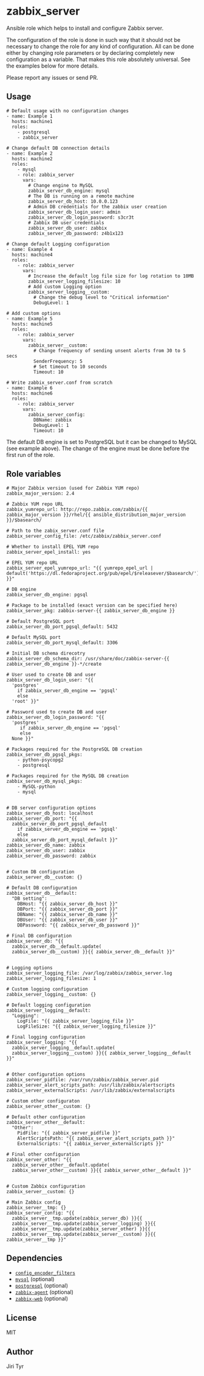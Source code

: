 zabbix_server
=============

Ansible role which helps to install and configure Zabbix server.

The configuration of the role is done in such way that it should not be
necessary to change the role for any kind of configuration. All can be
done either by changing role parameters or by declaring completely new
configuration as a variable. That makes this role absolutely
universal. See the examples below for more details.

Please report any issues or send PR.


Usage
-----

```
# Default usage with no configuration changes
- name: Example 1
  hosts: machine1
  roles:
    - postgresql
    - zabbix_server

# Change default DB connection details
- name: Example 2
  hosts: machine2
  roles:
    - mysql
    - role: zabbix_server
      vars:
        # Change engine to MySQL
        zabbix_server_db_engine: mysql
        # The DB is running on a remote machine
        zabbix_server_db_host: 10.0.0.123
        # Admin DB credentials for the zabbix user creation
        zabbix_server_db_login_user: admin
        zabbix_server_db_login_password: s3cr3t
        # Zabbix DB user credentials
        zabbix_server_db_user: zabbix
        zabbix_server_db_password: z4b1x123

# Change default Logging configuration
- name: Example 4
  hosts: machine4
  roles:
    - role: zabbix_server
      vars:
        # Increase the default log file size for log rotation to 10MB
        zabbix_server_logging_filesize: 10
        # Add custom Logging option
        zabbix_server_logging__custom:
          # Change the debug level to "Critical information"
          DebugLevel: 1

# Add custom options
- name: Example 5
  hosts: machine5
  roles:
    - role: zabbix_server
      vars:
        zabbix_server__custom:
          # Change frequency of sending unsent alerts from 30 to 5 secs
          SenderFrequency: 5
          # Set timeout to 10 seconds
          Timeout: 10

# Write zabbix_server.conf from scratch
- name: Example 6
  hosts: machine6
  roles:
    - role: zabbix_server
      vars:
        zabbix_server_config:
          DBName: zabbix
          DebugLevel: 1
          Timeout: 10
```

The default DB engine is set to PostgreSQL but it can be changed to MySQL
(see example above). The change of the engine must be done
before the first run of the role.


Role variables
--------------

```
# Major Zabbix version (used for Zabbix YUM repo)
zabbix_major_version: 2.4

# Zabbix YUM repo URL
zabbix_yumrepo_url: http://repo.zabbix.com/zabbix/{{ zabbix_major_version }}/rhel/{{ ansible_distribution_major_version }}/$basearch/

# Path to the zabix_server.conf file
zabbix_server_config_file: /etc/zabbix/zabbix_server.conf

# Whether to install EPEL YUM repo
zabbix_server_epel_install: yes

# EPEL YUM repo URL
zabbix_server_epel_yumrepo_url: "{{ yumrepo_epel_url | default('https://dl.fedoraproject.org/pub/epel/$releasever/$basearch/') }}"

# DB engine
zabbix_server_db_engine: pgsql

# Package to be installed (exact version can be specified here)
zabbix_server_pkg: zabbix-server-{{ zabbix_server_db_engine }}

# Default PostgreSQL port
zabbix_server_db_port_pgsql_default: 5432

# Default MySQL port
zabbix_server_db_port_mysql_default: 3306

# Initial DB schema direcotry
zabbix_server_db_schema_dir: /usr/share/doc/zabbix-server-{{ zabbix_server_db_engine }}-*/create

# User used to create DB and user
zabbix_server_db_login_user: "{{
  'postgres'
    if zabbix_server_db_engine == 'pgsql'
    else
  'root' }}"

# Password used to create DB and user
zabbix_server_db_login_password: "{{
  'postgres'
     if zabbix_server_db_engine == 'pgsql'
     else
  None }}"

# Packages required for the PostgreSQL DB creation
zabbix_server_db_pgsql_pkgs:
    - python-psycopg2
    - postgresql

# Packages required for the MySQL DB creation
zabbix_server_db_mysql_pkgs:
    - MySQL-python
    - mysql


# DB server configuration options
zabbix_server_db_host: localhost
zabbix_server_db_port: "{{
  zabbix_server_db_port_pgsql_default
    if zabbix_server_db_engine == 'pgsql'
    else
  zabbix_server_db_port_mysql_default }}"
zabbix_server_db_name: zabbix
zabbix_server_db_user: zabbix
zabbix_server_db_password: zabbix


# Custom DB configuration
zabbix_server_db__custom: {}

# Default DB configuration
zabbix_server_db__default:
  "DB setting":
    DBHost: "{{ zabbix_server_db_host }}"
    DBPort: "{{ zabbix_server_db_port }}"
    DBName: "{{ zabbix_server_db_name }}"
    DBUser: "{{ zabbix_server_db_user }}"
    DBPassword: "{{ zabbix_server_db_password }}"

# Final DB configuration
zabbix_server_db: "{{
  zabbix_server_db__default.update(
  zabbix_server_db__custom) }}{{ zabbix_server_db__default }}"


# Logging options
zabbix_server_logging_file: /var/log/zabbix/zabbix_server.log
zabbix_server_logging_filesize: 1

# Custom logging configuration
zabbix_server_logging__custom: {}

# Default logging configuration
zabbix_server_logging__default:
  "Logging":
    LogFile: "{{ zabbix_server_logging_file }}"
    LogFileSize: "{{ zabbix_server_logging_filesize }}"

# Final logging configuration
zabbix_server_logging: "{{
  zabbix_server_logging__default.update(
  zabbix_server_logging__custom) }}{{ zabbix_server_logging__default }}"


# Other configuration options
zabbix_server_pidfile: /var/run/zabbix/zabbix_server.pid
zabbix_server_alert_scripts_path: /usr/lib/zabbix/alertscripts
zabbix_server_externalScripts: /usr/lib/zabbix/externalscripts

# Custom other configuraton
zabbix_server_other__custom: {}

# Default other configuration
zabbix_server_other__default:
  "Other":
    PidFile: "{{ zabbix_server_pidfile }}"
    AlertScriptsPath: "{{ zabbix_server_alert_scripts_path }}"
    ExternalScripts: "{{ zabbix_server_externalScripts }}"

# Final other configuration
zabbix_server_other: "{{
  zabbix_server_other__default.update(
  zabbix_server_other__custom) }}{{ zabbix_server_other__default }}"


# Custom Zabbix configuration
zabbix_server__custom: {}

# Main Zabbix config
zabbix_server__tmp: {}
zabbix_server_config: "{{
  zabbix_server__tmp.update(zabbix_server_db) }}{{
  zabbix_server__tmp.update(zabbix_server_logging) }}{{
  zabbix_server__tmp.update(zabbix_server_other) }}{{
  zabbix_server__tmp.update(zabbix_server__custom) }}{{ zabbix_server__tmp }}"
```


Dependencies
------------

- [`config_encoder_filters`](https://github.com/jtyr/ansible-config_encoder_filters)
- [`mysql`](http://github.com/jtyr/ansible-mysql) (optional)
- [`postgresql`](http://github.com/jtyr/ansible-postgresql_server) (optional)
- [`zabbix-agent`](https://github.com/jtyr/ansible-zabbix_agent) (optional)
- [`zabbix-web`](https://github.com/jtyr/ansible-zabbix_web) (optional)


License
-------

MIT


Author
------

Jiri Tyr
